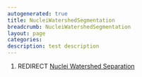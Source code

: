 ```yaml
---
autogenerated: true
title: NucleiWatershedSegmentation
breadcrumb: NucleiWatershedSegmentation
layout: page
categories: 
description: test description
---
```


1.  REDIRECT [Nuclei Watershed Separation](Nuclei_Watershed_Separation )
